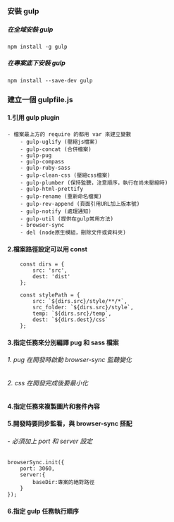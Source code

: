 ### 安裝 gulp 

##### 在全域安裝 gulp
```npm install -g gulp```

##### 在專案底下安裝 gulp
```npm install --save-dev gulp```


### 建立一個 gulpfile.js 

#### 1.引用 gulp plugin 
	- 檔案最上方的 require 的都用 var 來建立變數
		- gulp-uglify (壓縮js檔案)
		- gulp-concat (合併檔案)
		- gulp-pug 
		- gulp-compass
		- gulp-ruby-sass
		- gulp-clean-css (壓縮css檔案)
		- gulp-plumber (保持監聽，注意順序，執行在尚未壓縮時)
		- gulp-html-prettify
		- gulp-rename (重新命名檔案)
		- gulp-rev-append (頁面引用URL加上版本號)
		- gulp-notify (處理通知)
		- gulp-util (提供在gulp常用方法)
		- browser-sync
		- del (node原生模組，刪除文件或資料夾)

#### 2.檔案路徑設定可以用 const
```
	const dirs = {
	    src: 'src',
	    dest: 'dist'
	}; 

	const stylePath = {
	    src: `${dirs.src}/style/**/*`,
	    src_folder: `${dirs.src}/style`,
	    temp: `${dirs.src}/temp`,
	    dest: `${dirs.dest}/css`
	};
``` 

#### 3.指定任務來分別編譯 pug 和 sass 檔案
###### 1. pug 在開發時啟動 browser-sync 監聽變化
###### 2. css 在開發完成後要最小化

#### 4.指定任務來複製圖片和套件內容

#### 5.開發時要同步監看，與 browser-sync 搭配
###### - 必須加上 port 和 server 設定
```
browserSync.init({
	port: 3060,
	server:{
		baseDir:專案的絕對路徑
	}
});
```

#### 6.指定 gulp 任務執行順序
